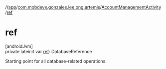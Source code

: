 //[app](../../../index.md)/[com.mobdeve.gonzales.lee.ong.artemis](../index.md)/[AccountManagementActivity](index.md)/[ref](ref.md)

# ref

[androidJvm]\
private lateinit var [ref](ref.md): DatabaseReference

Starting point for all database-related operations.
